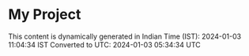 # My Project

This content is dynamically generated in Indian Time (IST): 2024-01-03 11:04:34 IST
Converted to UTC: 2024-01-03 05:34:34 UTC
